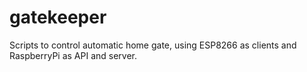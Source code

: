 # gatekeeper
Scripts to control automatic home gate, using ESP8266 as clients and RaspberryPi as API and server.
